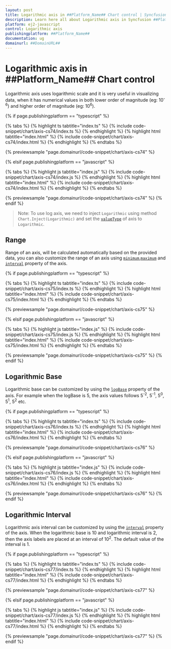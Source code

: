 ```yaml
---
layout: post
title: Logarithmic axis in ##Platform_Name## Chart control | Syncfusion
description: Learn here all about Logarithmic axis in Syncfusion ##Platform_Name## Chart control of Syncfusion Essential JS 2 and more.
platform: ej2-javascript
control: Logarithmic axis 
publishingplatform: ##Platform_Name##
documentation: ug
domainurl: ##DomainURL##
---
```


# Logarithmic axis in ##Platform_Name## Chart control

<!-- markdownlint-disable MD033 -->

Logarithmic axis uses logarithmic scale and it is very useful in visualizing data, when it has numerical values in both lower order of magnitude (eg: 10<sup>-6</sup>) and higher order of magnitude (eg: 10<sup>6</sup>).

{% if page.publishingplatform == "typescript" %}

 {% tabs %}
{% highlight ts tabtitle="index.ts" %}
{% include code-snippet/chart/axis-cs74/index.ts %}
{% endhighlight %}
{% highlight html tabtitle="index.html" %}
{% include code-snippet/chart/axis-cs74/index.html %}
{% endhighlight %}
{% endtabs %}
        
{% previewsample "page.domainurl/code-snippet/chart/axis-cs74" %}

{% elsif page.publishingplatform == "javascript" %}

{% tabs %}
{% highlight js tabtitle="index.js" %}
{% include code-snippet/chart/axis-cs74/index.js %}
{% endhighlight %}
{% highlight html tabtitle="index.html" %}
{% include code-snippet/chart/axis-cs74/index.html %}
{% endhighlight %}
{% endtabs %}

{% previewsample "page.domainurl/code-snippet/chart/axis-cs74" %}
{% endif %}

>Note: To use log axis, we need to inject `Logarithmic` using method `Chart.Inject(Logarithmic)` and set the [`valueType`](../api/chart/axis/#valuetype-string) of axis to `Logarithmic`.

## Range

Range of an axis, will be calculated automatically based on the provided data, you can also customize the range of an axis using [`minimum`](../api/chart/axis/#minimum-object),[`maximum`](../api/chart/axis/#maximum-object) and [`interval`](../api/chart/axis/#interval-number) property of the axis.

{% if page.publishingplatform == "typescript" %}

 {% tabs %}
{% highlight ts tabtitle="index.ts" %}
{% include code-snippet/chart/axis-cs75/index.ts %}
{% endhighlight %}
{% highlight html tabtitle="index.html" %}
{% include code-snippet/chart/axis-cs75/index.html %}
{% endhighlight %}
{% endtabs %}
        
{% previewsample "page.domainurl/code-snippet/chart/axis-cs75" %}

{% elsif page.publishingplatform == "javascript" %}

{% tabs %}
{% highlight js tabtitle="index.js" %}
{% include code-snippet/chart/axis-cs75/index.js %}
{% endhighlight %}
{% highlight html tabtitle="index.html" %}
{% include code-snippet/chart/axis-cs75/index.html %}
{% endhighlight %}
{% endtabs %}

{% previewsample "page.domainurl/code-snippet/chart/axis-cs75" %}
{% endif %}

## Logarithmic Base

Logarithmic base can be customized by using the [`logBase`](../api/chart/axis/#logbase-number) property of the axis. For example when the logBase is 5, the axis values follows 5<sup>-2</sup>, 5<sup>-1</sup>, 5<sup>0</sup>, 5<sup>1</sup>, 5<sup>2</sup> etc.

{% if page.publishingplatform == "typescript" %}

 {% tabs %}
{% highlight ts tabtitle="index.ts" %}
{% include code-snippet/chart/axis-cs76/index.ts %}
{% endhighlight %}
{% highlight html tabtitle="index.html" %}
{% include code-snippet/chart/axis-cs76/index.html %}
{% endhighlight %}
{% endtabs %}
        
{% previewsample "page.domainurl/code-snippet/chart/axis-cs76" %}

{% elsif page.publishingplatform == "javascript" %}

{% tabs %}
{% highlight js tabtitle="index.js" %}
{% include code-snippet/chart/axis-cs76/index.js %}
{% endhighlight %}
{% highlight html tabtitle="index.html" %}
{% include code-snippet/chart/axis-cs76/index.html %}
{% endhighlight %}
{% endtabs %}

{% previewsample "page.domainurl/code-snippet/chart/axis-cs76" %}
{% endif %}

## Logarithmic Interval

Logarithmic axis interval can be customized by using the [`interval`](../api/chart/axis/#interval-number) property of the axis. When the logarithmic base is 10 and logarithmic interval is 2, then the axis labels are placed at an interval of 10<sup>2</sup>. The default value of the interval is 1.

{% if page.publishingplatform == "typescript" %}

 {% tabs %}
{% highlight ts tabtitle="index.ts" %}
{% include code-snippet/chart/axis-cs77/index.ts %}
{% endhighlight %}
{% highlight html tabtitle="index.html" %}
{% include code-snippet/chart/axis-cs77/index.html %}
{% endhighlight %}
{% endtabs %}
        
{% previewsample "page.domainurl/code-snippet/chart/axis-cs77" %}

{% elsif page.publishingplatform == "javascript" %}

{% tabs %}
{% highlight js tabtitle="index.js" %}
{% include code-snippet/chart/axis-cs77/index.js %}
{% endhighlight %}
{% highlight html tabtitle="index.html" %}
{% include code-snippet/chart/axis-cs77/index.html %}
{% endhighlight %}
{% endtabs %}

{% previewsample "page.domainurl/code-snippet/chart/axis-cs77" %}
{% endif %}
